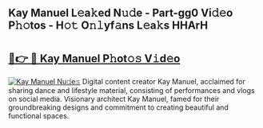 ## Kay Manuel L𝚎a𝚔ed N𝚞𝚍e - Part-gg0 Vi𝚍𝚎o P𝚑𝚘tos - H𝚘𝚝 O𝚗𝚕yf𝚊ns L𝚎a𝚔s HHArH

# <h2><a href="http://kfazca.oniu.top/?m=Kay+Manuel">🔗👉 🔴 Kay Manuel P𝚑ot𝚘𝚜 V𝚒d𝚎o</a></h2>

[![Kay Manuel Nu𝚍e𝚜](https://i.imgur.com/0qMVB7G.gif)](http://kfazca.oniu.top/?m=Kay+Manuel)
Digital content creator Kay Manuel, acclaimed for sharing dance and lifestyle material, consisting of performances and vlogs on social media. Visionary architect Kay Manuel, famed for their groundbreaking designs and commitment to creating beautiful and functional spaces.  

